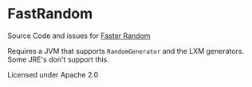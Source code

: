 # FastRandom
Source Code and issues for [Faster Random](https://modrinth.com/mod/faster-random)

Requires a JVM that supports `RandomGenerator` and the LXM generators. Some JRE's don't support this.

Licensed under Apache 2.0
